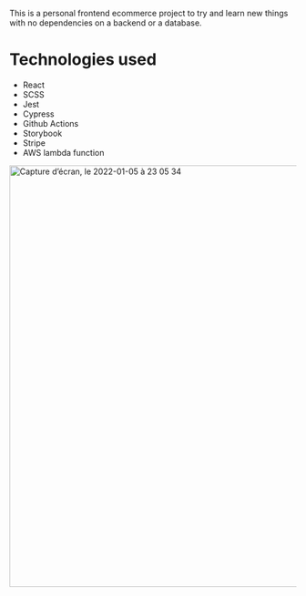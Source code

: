 This is a personal frontend ecommerce project to try and learn new things with no dependencies on a backend or a database.

# Technologies used
* React
* SCSS
* Jest
* Cypress
* Github Actions
* Storybook
* Stripe
* AWS lambda function

<img width="740" alt="Capture d’écran, le 2022-01-05 à 23 05 34" src="https://user-images.githubusercontent.com/46835505/148326560-8f75aa45-2206-4352-b22a-63c8b78da74a.png">
